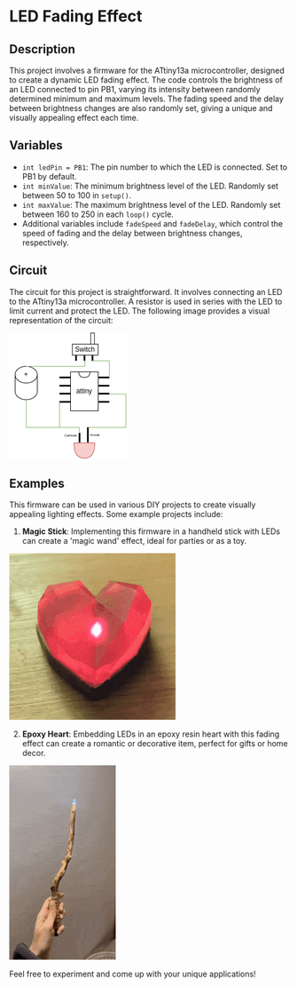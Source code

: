 # LED Fading Effect

## Description

This project involves a firmware for the ATtiny13a microcontroller, designed to create a dynamic LED fading effect. The code controls the brightness of an LED connected to pin PB1, varying its intensity between randomly determined minimum and maximum levels. The fading speed and the delay between brightness changes are also randomly set, giving a unique and visually appealing effect each time.

## Variables

- `int ledPin = PB1`: The pin number to which the LED is connected. Set to PB1 by default.
- `int minValue`: The minimum brightness level of the LED. Randomly set between 50 to 100 in `setup()`.
- `int maxValue`: The maximum brightness level of the LED. Randomly set between 160 to 250 in each `loop()` cycle.
- Additional variables include `fadeSpeed` and `fadeDelay`, which control the speed of fading and the delay between brightness changes, respectively.

## Circuit

The circuit for this project is straightforward. It involves connecting an LED to the ATtiny13a microcontroller. A resistor is used in series with the LED to limit current and protect the LED. The following image provides a visual representation of the circuit:

![ATtiny13a LED Circuit](assets/diagram.png)

## Examples

This firmware can be used in various DIY projects to create visually appealing lighting effects. Some example projects include:

1. **Magic Stick**: Implementing this firmware in a handheld stick with LEDs can create a 'magic wand' effect, ideal for parties or as a toy.

![Magic Stick](assets/heart.gif)

2. **Epoxy Heart**: Embedding LEDs in an epoxy resin heart with this fading effect can create a romantic or decorative item, perfect for gifts or home decor.

![Epoxy Heart*](assets/magic_stick.gif)


Feel free to experiment and come up with your unique applications!
